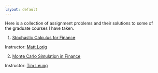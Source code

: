 ```yaml
---
layout: default
---
```


Here is a collection of assignment problems and their solutions to some of the graduate courses I have taken.

1. [Stochastic Calculus for Finance](documents/StochasticCalcFinance.pdf)

Instructor: [Matt Lorig](https://mattlorig.yolasite.com/)

2. [Monte Carlo Simulation in Finance](documents/Simulation_Exercises) 

Instructor: [Tim Leung](https://sites.google.com/site/timleungresearch/)
